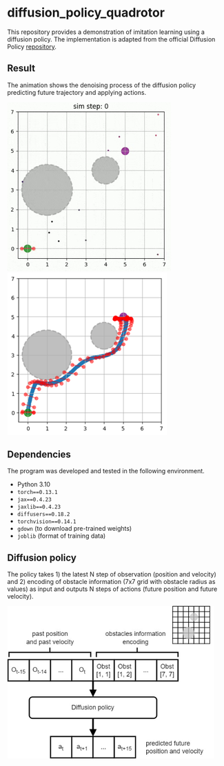 # diffusion_policy_quadrotor
This repository provides a demonstration of imitation learning using a diffusion policy. The implementation is adapted from the official Diffusion Policy [repository](https://github.com/real-stanford/diffusion_policy).

## Result
The animation shows the denoising process of the diffusion policy predicting future trajectory and applying actions.

<img src="assets/result_anim.gif" alt="drawing" width="380"/> <img src="assets/result_plot.png" alt="drawing" width="370"/>


## Dependencies
The program was developed and tested in the following environment.
- Python 3.10
- `torch==0.13.1`
- `jax==0.4.23`
- `jaxlib==0.4.23`
- `diffusers==0.18.2`
- `torchvision==0.14.1`
- `gdown` (to download pre-trained weights)
- `joblib` (format of training data)

## Diffusion policy
The policy takes 1) the latest N step of observation (position and velocity) and 2) encoding of obstacle information (7x7 grid with obstacle radius as values) as input and outputs N steps of actions (future position and future velocity).

<img src="assets/model_input.jpg" alt="drawing" width="480"/>
